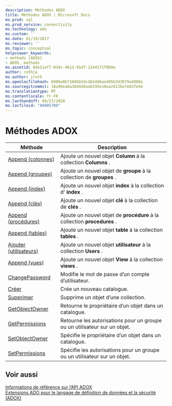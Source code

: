 ```yaml
---
description: Méthodes ADOX
title: Méthodes ADOX | Microsoft Docs
ms.prod: sql
ms.prod_service: connectivity
ms.technology: ado
ms.custom: ''
ms.date: 01/19/2017
ms.reviewer: ''
ms.topic: conceptual
helpviewer_keywords:
- methods [ADOX]
- ADOX, methods
ms.assetid: 8de11ef7-034c-4613-91df-2244171f0b9a
author: rothja
ms.author: jroth
ms.openlocfilehash: 6986e0bf160bb5dcdb54d6ae485b3d3879a4800a
ms.sourcegitcommit: 18a98ea6a30d448aa6195e10ea2413be7e837e94
ms.translationtype: MT
ms.contentlocale: fr-FR
ms.lasthandoff: 08/27/2020
ms.locfileid: "88985700"
---
```

# <a name="adox-methods"></a>Méthodes ADOX

|Méthode|Description|  
|-|-|  
|[Append (colonnes)](./append-method-adox-columns.md)|Ajoute un nouvel objet **Column** à la collection **Columns** .|  
|[Append (groupes)](./append-method-adox-groups.md)|Ajoute un nouvel objet de **groupe** à la collection de **groupes** .|  
|[Append (index)](./append-method-adox-indexes.md)|Ajoute un nouvel objet **index** à la collection d' **index** .|  
|[Append (clés)](./append-method-adox-keys.md)|Ajoute un nouvel objet **clé** à la collection de **clés** .|  
|[Append (procédures)](./append-method-adox-procedures.md)|Ajoute un nouvel objet de **procédure** à la collection **procedures** .|  
|[Append (tables)](./append-method-adox-tables.md)|Ajoute un nouvel objet **table** à la collection **tables** .|  
|[Ajouter (utilisateurs)](./append-method-adox-users.md)|Ajoute un nouvel objet **utilisateur** à la collection **Users** .|  
|[Append (vues)](./append-method-adox-views.md)|Ajoute un nouvel objet **View** à la collection **views** .|  
|[ChangePassword](./changepassword-method-adox.md)|Modifie le mot de passe d’un compte d’utilisateur.|  
|[Créer](./create-method-adox.md)|Crée un nouveau catalogue.|  
|[Supprimer](./delete-method-adox-collections.md)|Supprime un objet d’une collection.|  
|[GetObjectOwner](./getobjectowner-method-adox.md)|Retourne le propriétaire d’un objet dans un catalogue.|  
|[GetPermissions](./getpermissions-method-adox.md)|Retourne les autorisations pour un groupe ou un utilisateur sur un objet.|  
|[SetObjectOwner](./setobjectowner-method.md)|Spécifie le propriétaire d’un objet dans un catalogue.|  
|[SetPermissions](./setpermissions-method-adox.md)|Spécifie les autorisations pour un groupe ou un utilisateur sur un objet.|  
  
## <a name="see-also"></a>Voir aussi  
 [Informations de référence sur l’API ADOX](./adox-object-model.md?view=sql-server-ver15)   
 [Extensions ADO pour le langage de définition de données et la sécurité (ADOX)](../../guide/extensions/ado-extensions-for-data-definition-language-and-security-adox.md)